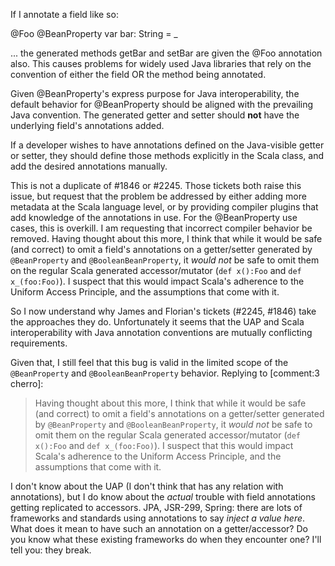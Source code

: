 If I annotate a field like so:

@Foo
@BeanProperty
var bar: String = _

... the generated methods getBar and setBar are given the @Foo annotation also. This causes problems for widely used Java libraries that rely on the convention of either the field OR the method being annotated.

Given @BeanProperty's express purpose for Java interoperability, the default behavior for @BeanProperty should be aligned with the prevailing Java convention. The generated getter and setter should **not** have the underlying field's annotations added. 

If a developer wishes to have annotations defined on the Java-visible getter or setter, they should define those methods explicitly in the Scala class, and add the desired annotations manually.

This is not a duplicate of #1846 or #2245. Those tickets both raise this issue, but request that the problem be addressed by either adding more metadata at the Scala language level, or by providing compiler plugins that add knowledge of the annotations in use. For the @BeanProperty use cases, this is overkill. I am requesting that incorrect compiler behavior be removed.
Having thought about this more, I think that while it would be safe (and correct) to omit a field's annotations on a getter/setter generated by `@BeanProperty` and `@BooleanBeanProperty`, it *would not* be safe to omit them on the regular Scala generated accessor/mutator (`def x():Foo` and `def x_(foo:Foo)`). I suspect that this would impact Scala's adherence to the Uniform Access Principle, and the assumptions that come with it.

So I now understand why James and Florian's tickets (#2245, #1846) take the approaches they do. Unfortunately it seems that the UAP and Scala interoperability with Java annotation conventions are mutually conflicting requirements.

Given that, I still feel that this bug is valid in the limited scope of the `@BeanProperty` and `@BooleanBeanProperty` behavior.
Replying to [comment:3 cherro]:
> Having thought about this more, I think that while it would be safe (and correct) to omit a field's annotations on a getter/setter generated by `@BeanProperty` and `@BooleanBeanProperty`, it *would not* be safe to omit them on the regular Scala generated accessor/mutator (`def x():Foo` and `def x_(foo:Foo)`). I suspect that this would impact Scala's adherence to the Uniform Access Principle, and the assumptions that come with it.

I don't know about the UAP (I don't think that has any relation with annotations), but I do know about the *actual* trouble with field annotations getting replicated to accessors. JPA, JSR-299, Spring: there are lots of frameworks and standards using annotations to say *inject a value here*. What does it mean to have such an annotation on a getter/accessor? Do you know what these existing frameworks do when they encounter one? I'll tell you: they break.
